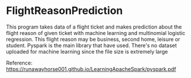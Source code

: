 # FlightReasonPrediction
This program takes data of a flight ticket and makes prediction about the flight reason of given ticket with machine learning and multinomial logistic regression. This flight reason may be business, second home, leisure or student. Pyspark is the main library that have used. There's no dataset uploaded for machine learning since the file size is extremely large 

Reference: https://runawayhorse001.github.io/LearningApacheSpark/pyspark.pdf
